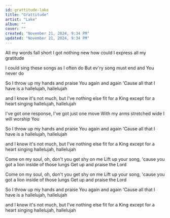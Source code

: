 ```yaml
---
id: grattitude-lake
title: "Grattitude"
artist: "Lake"
album: ""
cover: ""
created: "November 21, 2024, 9:34 PM"
updated: "November 21, 2024, 9:34 PM"
---
```


All my words fall short
I got nothing new
how could I express 
all my gratitude

I could sing these songs
as I often do
But ev'ry song must end
and You never do

So I throw up my hands and praise 
You again and again
'Cause all that I have is a 
hallelujah, hallelujah

and I know it's not much,
but I've nothing else fit for a King
except for a heart singing 
hallelujah, hallelujah

I've got one response, 
I've got just one move
With my arms stretched wide
I will worship You

So I throw up my hands and praise 
You again and again
'Cause all that I have is a 
hallelujah, hallelujah

and I know it's not much,
but I've nothing else fit for a King
except for a heart singing 
hallelujah, hallelujah

Come on my soul, oh, 
don't you get shy on me
Lift up your song, 'cause you got a lion
inside of those lungs
Get up and praise the Lord  

Come on my soul, oh, 
don't you get shy on me
Lift up your song, 'cause you got a lion
inside of those lungs
Get up and praise the Lord  

So I throw up my hands and praise 
You again and again
'Cause all that I have is a 
hallelujah, hallelujah

and I know it's not much,
but I've nothing else fit for a King
except for a heart singing 
hallelujah, hallelujah